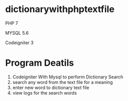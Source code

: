 # dictionarywithphptextfile

PHP 7

MYSQL 5.6

Codeigniter 3


# Program Deatils

1. Codeigniter With Mysql to perform Dictionary Search
2. search any word from the text file for a meaning
3. enter new word to dictionary text file
4. view logs for the search words

